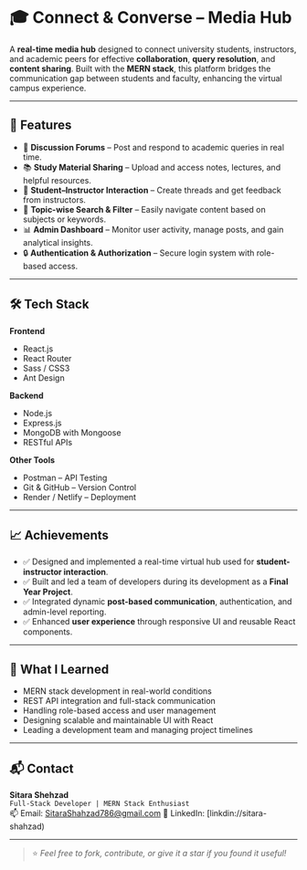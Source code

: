 # 🎓 Connect & Converse – Media Hub

A **real-time media hub** designed to connect university students, instructors, and academic peers for effective **collaboration**, **query resolution**, and **content sharing**. Built with the **MERN stack**, this platform bridges the communication gap between students and faculty, enhancing the virtual campus experience.

---

## 🚀 Features

- 💬 **Discussion Forums** – Post and respond to academic queries in real time.
- 📚 **Study Material Sharing** – Upload and access notes, lectures, and helpful resources.
- 👥 **Student–Instructor Interaction** – Create threads and get feedback from instructors.
- 🧠 **Topic-wise Search & Filter** – Easily navigate content based on subjects or keywords.
- 📊 **Admin Dashboard** – Monitor user activity, manage posts, and gain analytical insights.
- 🔒 **Authentication & Authorization** – Secure login system with role-based access.

---

## 🛠️ Tech Stack

**Frontend**  
- React.js  
- React Router  
- Sass / CSS3  
- Ant Design  

**Backend**  
- Node.js  
- Express.js  
- MongoDB with Mongoose  
- RESTful APIs  

**Other Tools**  
- Postman – API Testing  
- Git & GitHub – Version Control  
- Render / Netlify – Deployment  

---

## 📈 Achievements

- ✅ Designed and implemented a real-time virtual hub used for **student-instructor interaction**.
- ✅ Built and led a team of developers during its development as a **Final Year Project**.
- ✅ Integrated dynamic **post-based communication**, authentication, and admin-level reporting.
- ✅ Enhanced **user experience** through responsive UI and reusable React components.

---

## 🧠 What I Learned

- MERN stack development in real-world conditions  
- REST API integration and full-stack communication  
- Handling role-based access and user management  
- Designing scalable and maintainable UI with React  
- Leading a development team and managing project timelines

---

## 📬 Contact

**Sitara Shehzad**  
`Full-Stack Developer | MERN Stack Enthusiast`  
📫 Email: SitaraShahzad786@gmail.com 
🔗 LinkedIn: [linkdin://sitara-shahzad)  

---

> ⭐ *Feel free to fork, contribute, or give it a star if you found it useful!*  
